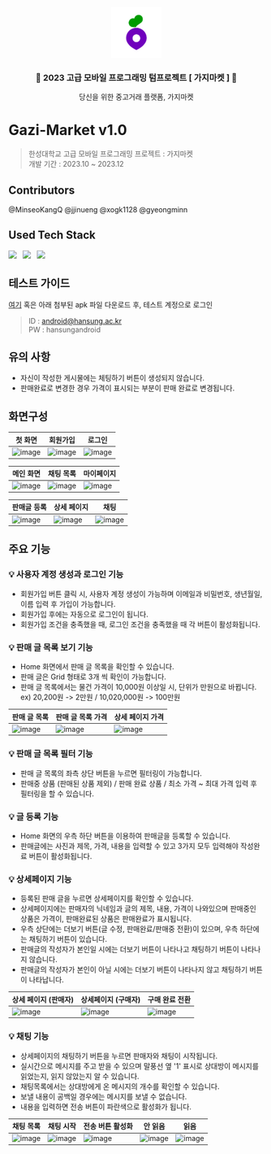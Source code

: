 <a name="readme-top"></a>

<br />
<div align="center">
  <a href="https://github.com/Gazi-Market/gazi-market">
    <img src="app/src/main/res/drawable/logo.png" alt="Logo" width="100" height="100">
  </a>

<h3 align="center">🍆 2023 고급 모바일 프로그래밍 텀프로젝트 [ 가지마켓 ] 🍆</h3>

  <p align="center">
    당신을 위한 중고거래 플랫폼, 가지마켓

</div>

# Gazi-Market v1.0
> 한성대학교 고급 모바일 프로그래밍 프로젝트 : 가지마켓<br>개발 기간 : 2023.10 ~ 2023.12

## Contributors
@MinseoKangQ @jjinueng @xogk1128 @gyeongminn 

## Used Tech Stack
<div align="left">

  <img src="https://img.shields.io/badge/android%20studio-%233DDC84.svg?&style=for-the-badge&logo=android%20studio&logoColor=white" />
  &nbsp;
  <img src="https://img.shields.io/badge/kotlin-%230095D5.svg?&style=for-the-badge&logo=kotlin&logoColor=white" />
  &nbsp;
  <img src="https://img.shields.io/badge/firebase-%23FFCA28.svg?&style=for-the-badge&logo=firebase&logoColor=black" />

</div>

## 테스트 가이드
[여기](https://github.com/Gazi-Market/gazi-market/releases/download/v1.0/gazi-market.apk) 혹은 아래 첨부된 apk 파일 다운로드 후, 테스트 계정으로 로그인
> ID : android@hansung.ac.kr<br>PW : hansungandroid

## 유의 사항
- 자신이 작성한 게시물에는 체팅하기 버튼이 생성되지 않습니다.
- 판매완료로 변경한 경우 가격이 표시되는 부분이 판매 완료로 변경됩니다.

## 화면구성

| 첫 화면 | 회원가입 | 로그인 |
| --- | --- | --- |
| ![image](https://github.com/Gazi-Market/gazi-market/assets/97784561/4ad7bbd2-c6da-459c-9683-aae173c61374) | ![image](https://github.com/Gazi-Market/gazi-market/assets/97784561/add60232-46e2-4403-a8a9-d1acd78cdc5f) | ![image](https://github.com/Gazi-Market/gazi-market/assets/97784561/ceba9edb-99ce-418f-a7db-70a04fd43727) |


| 메인 화면 | 채팅 목록 | 마이페이지 |
| --- | --- | --- |
| ![image](https://github.com/Gazi-Market/gazi-market/assets/97784561/80820721-6fdd-4bcd-9554-94a33ff149c2) | ![image](https://github.com/Gazi-Market/gazi-market/assets/97784561/6a0e2704-23d3-4e5a-9af5-e299d800c16c) | ![image](https://github.com/Gazi-Market/gazi-market/assets/97784561/25320362-c472-473f-acc3-a6faac873385) |

|판매글 등록|상세 페이지|채팅|
| --- | --- | --- |
|![image](https://github.com/Gazi-Market/gazi-market/assets/97784561/7e81b09d-2f63-4ac1-be93-abfb9169410b)|![image](https://github.com/Gazi-Market/gazi-market/assets/97784561/cb8ce252-cd0a-465c-823b-fcb721c37f49)|![image](https://github.com/Gazi-Market/gazi-market/assets/97784561/8da65baf-cb23-481f-a476-3cbc412b8ce5)|

## 주요 기능
### 💡 사용자 계정 생성과 로그인 기능
- 회원가입 버튼 클릭 시, 사용자 계정 생성이 가능하며 이메일과 비밀번호, 생년월일, 이름 입력 후 가입이 가능합니다.
- 회원가입 후에는 자동으로 로그인이 됩니다.
- 회원가입 조건을 충족했을 때, 로그인 조건을 충족했을 때 각 버튼이 활성화됩니다.

### 💡 판매 글 목록 보기 기능
- Home 화면에서 판매 글 목록을 확인할 수 있습니다.
- 판매 글은 Grid 형태로 3개 씩 확인이 가능합니다.
- 판매 글 목록에서는 물건 가격이 10,000원 이상일 시, 단위가 만원으로 바뀝니다.
   ex) 20,200원 -> 2만원 / 10,020,000원 -> 100만원

| 판매 글 목록 | 판매 글 목록 가격 | 상세 페이지 가격 |
| --- | --- | --- |
|![image](https://github.com/Gazi-Market/gazi-market/assets/97784561/a706c3bb-8e5c-47a1-99dd-6814a35b68ac)|![image](https://github.com/Gazi-Market/gazi-market/assets/97784561/484ab0b0-c7b3-4d8a-b7a1-8b5518d16efc)|![image](https://github.com/Gazi-Market/gazi-market/assets/97784561/333502bf-c3d7-4974-a863-2f38e146dba9)|


### 💡 판매 글 목록 필터 기능
- 판매 글 목록의 좌측 상단 버튼을 누르면 필터링이 가능합니다.
- 판매중 상품 (판매된 상품 제외) / 판매 완료 상품 / 최소 가격 ~ 최대 가격 입력 후 필터링을 할 수 있습니다.


### 💡 글 등록 기능
- Home 화면의 우측 하단 버튼을 이용하여 판매글을 등록할 수 있습니다.
- 판매글에는 사진과 제목, 가격, 내용을 입력할 수 있고 3가지 모두 입력해야 작성완료 버튼이 활성화됩니다.

### 💡 상세페이지 기능
- 등록된 판매 글을 누르면 상세페이지를 확인할 수 있습니다.
- 상세페이지에는 판매자의 닉네임과 글의 제목, 내용, 가격이 나와있으며 판매중인 상품은 가격이, 판매완료된 상품은 판매완료가 표시됩니다.
- 우측 상단에는 더보기 버튼(글 수정, 판매완료/판매중 전환)이 있으며, 우측 하단에는 채팅하기 버튼이 있습니다.
- 판매글의 작성자가 본인일 시에는 더보기 버튼이 나타나고 채팅하기 버튼이 나타나지 않습니다.
- 판매글의 작성자가 본인이 아닐 시에는 더보기 버튼이 나타나지 않고 채팅하기 버튼이 나타납니다.

| 상세 페이지 (판매자) | 상세페이지 (구매자) | 구매 완료 전환 | 
| --- | --- | --- |
| ![image](https://github.com/Gazi-Market/gazi-market/assets/97784561/976e0707-e7cc-42db-818e-bd18a2482502) | ![image](https://github.com/Gazi-Market/gazi-market/assets/97784561/5d571f12-3a9f-4e98-9ba5-9ae0eb55b564) | ![image](https://github.com/Gazi-Market/gazi-market/assets/97784561/6626fac5-a640-4e49-99c1-c5948054ba1a) |


### 💡 채팅 기능
- 상세페이지의 채팅하기 버튼을 누르면 판매자와 채팅이 시작됩니다.
- 실시간으로 메시지를 주고 받을 수 있으며 말풍선 옆 '1' 표시로 상대방이 메시지를 읽었는지, 읽지 않았는지 알 수 있습니다.
- 채팅목록에서는 상대방에게 온 메시지의 개수를 확인할 수 있습니다.
- 보낼 내용이 공백일 경우에는 메시지를 보낼 수 없습니다.
- 내용을 입력하면 전송 버튼이 파란색으로 활성화가 됩니다.

| 채팅 목록 | 채팅 시작 | 전송 버튼 활성화 | 안 읽음 | 읽음 |
| --- | --- | --- | --- | --- |
|![image](https://github.com/Gazi-Market/gazi-market/assets/97784561/6b821ee5-8336-49af-9cb2-6ff99e4a8820)|![image](https://github.com/Gazi-Market/gazi-market/assets/97784561/33ec487e-3ba7-4973-bf35-5ed92f1ddbc0)|![image](https://github.com/Gazi-Market/gazi-market/assets/97784561/98125813-79f9-45be-bbd3-569e357510fa)|![image](https://github.com/Gazi-Market/gazi-market/assets/97784561/1ad52da4-f4d7-49f0-9e02-29110b786850)|![image](https://github.com/Gazi-Market/gazi-market/assets/97784561/09a4d32f-febb-4633-af2b-fc46460e3669)|
